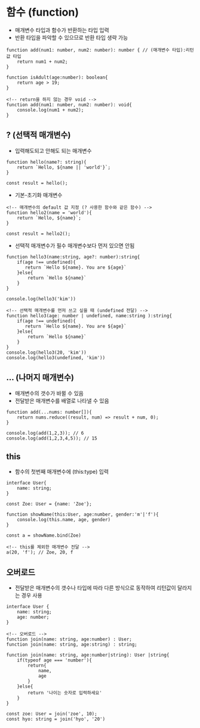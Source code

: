 # 함수 (function)

- 매개변수 타입과 함수가 반환하는 타입 입력
- 반환 타입을 파악할 수 있으므로 반환 타입 생략 가능

```
function add(num1: number, num2: number): number { // (매개변수 타입):리턴 값 타입
    return num1 + num2;
}

function isAdult(age:number): boolean{
    return age > 19;
}

<!-- return을 하지 않는 경우 void -->
function add(num1: number, num2: number): void{
    console.log(num1 + num2);
}
```

## ? (선택적 매개변수)

- 입력해도되고 안해도 되는 매개변수

```
function hello(name?: string){
    return `Hello, ${name || 'world'}`;
}

const result = hello();
```

- 기본-초기화 매개변수

```
<!-- 매개변수의 default 값 지정 (? 사용한 함수와 같은 함수) -->
function hello2(name = 'world'){
    return `Hello, ${name}`;
}

const result = hello2();
```

- 선택적 매개변수가 필수 매개변수보다 먼저 있으면 안됨

```
function hello3(name:string, age?: number):string{
    if(age !== undefined){
       return `Hello ${name}. You are ${age}`
    }else{
        return `Hello ${name}`
    }
}

console.log(hello3('kim'))

<!-- 선택적 매개변수를 먼저 쓰고 싶을 때 (undefined 전달) -->
function hello3(age: number | undefined, name:string ):string{
    if(age !== undefined){
       return `Hello ${name}. You are ${age}`
    }else{
        return `Hello ${name}`
    }
}
console.log(hello3(20, 'kim'))
console.log(hello3(undefined, 'kim'))
```

## ... (나머지 매개변수)

- 매개변수의 갯수가 바뀔 수 있음
- 전달받은 매개변수를 배열로 나타낼 수 있음

```
function add(...nums: number[]){
    return nums.reduce((result, num) => result + num, 0);
}

console.log(add(1,2,3)); // 6
console.log(add(1,2,3,4,5)); // 15
```

## this

- 함수의 첫번째 매개변수에 (this:type) 입력

```
interface User{
    name: string;
}

const Zoe: User = {name: 'Zoe'};

function showName(this:User, age:number, gender:'m'|'f'){
    console.log(this.name, age, gender)
}

const a = showName.bind(Zoe)

<!-- this를 제외한 매개변수 전달 -->
a(20, 'f'); // Zoe, 20, f
```

## 오버로드

- 전달받은 매개변수의 갯수나 타입에 따라 다른 방식으로 동작하여 리턴값이 달라지는 경우 사용

```
interface User {
    name: string;
    age: number;
}

<!-- 오버로드 -->
function join(name: string, age:number) : User;
function join(name: string, age:string) : string;

function join(name: string, age:number|string): User |string{
    if(typeof age === 'number'){
        return{
            name,
            age
        }
    }else{
        return '나이는 숫자로 입력하세요'
    }
}

const zoe: User = join('zoe', 10);
const hyo: string = join('hyo', '20')
```

